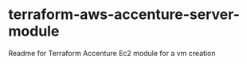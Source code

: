 
# terraform-aws-accenture-server-module

Readme for Terraform Accenture Ec2 module for a vm creation
